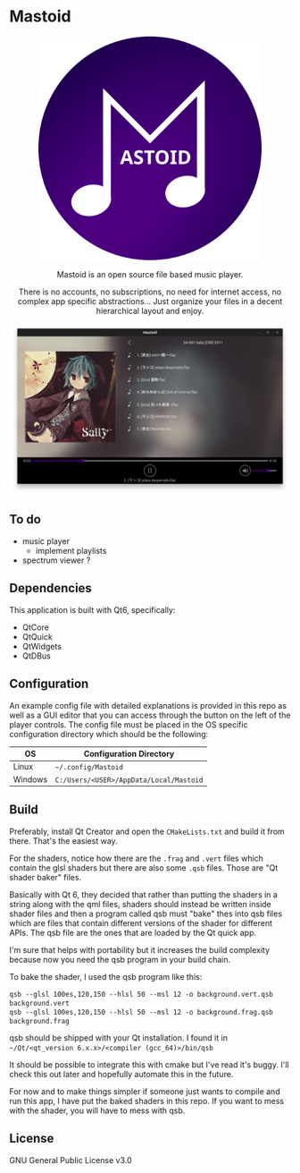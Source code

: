 # Mastoid

<div align="center">
<img width="400" src="Mastoid.svg" alt="Logo">

Mastoid is an open source file based music player.

There is no accounts, no subscriptions, no need for internet access, no complex app specific abstractions... Just organize your files in a decent hierarchical layout and enjoy.

![screenshot](screenshot.png)

</div>

## To do

- music player
    - implement playlists
- spectrum viewer ?

## Dependencies

This application is built with Qt6, specifically:

- QtCore
- QtQuick
- QtWidgets
- QtDBus

## Configuration

An example config file with detailed explanations is provided in this repo as well as a GUI editor that you can access through the button on the left of the player controls.
The config file must be placed in the OS specific configuration directory which should be the following:

| OS | Configuration Directory |
| --- | --- |
| Linux | `~/.config/Mastoid` |
| Windows | `C:/Users/<USER>/AppData/Local/Mastoid` |

## Build

Preferably, install Qt Creator and open the `CMakeLists.txt` and build it from there. That's the easiest way.

For the shaders, notice how there are the `.frag` and `.vert` files which contain the glsl shaders but there are also some `.qsb` files. Those are "Qt shader baker" files.

Basically with Qt 6, they decided that rather than putting the shaders in a string along with the qml files, shaders should instead be written inside shader files and then a program called qsb must "bake" thes into qsb files which are files that contain different versions of the shader for different APIs. The qsb file are the ones that are loaded by the Qt quick app.

I'm sure that helps with portability but it increases the build complexity because now you need the qsb program in your build chain.

To bake the shader, I used the qsb program like this:

```
qsb --glsl 100es,120,150 --hlsl 50 --msl 12 -o background.vert.qsb background.vert
qsb --glsl 100es,120,150 --hlsl 50 --msl 12 -o background.frag.qsb background.frag
```

qsb should be shipped with your Qt installation. I found it in `~/Qt/<qt_version 6.x.x>/<compiler (gcc_64)>/bin/qsb`

It should be possible to integrate this with cmake but I've read it's buggy. I'll check this out later and hopefully automate this in the future.

For now and to make things simpler if someone just wants to compile and run this app, I have put the baked shaders in this repo. If you want to mess with the shader, you will have to mess with qsb.

## License

GNU General Public License v3.0

